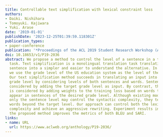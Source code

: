 ```yaml
---
title: Controllable text simplification with lexical constraint loss
authors:
- Daiki. Nishihara
- Tomoyuki. Kajiwara
- Yuki. Arase
date: '2019-01-01'
publishDate: '2023-12-25T01:39:59.118301Z'
publication_types:
- paper-conference
publication: '*Proceedings of the ACL 2019 Student Research Workshop (ACL 2019 SRW)*'
doi: 10.18653/v1/P19-2036
abstract: We propose a method to control the level of a sentence in a text simplification
  task. Text simplification is a monolingual translation task translating a complex
  sentence into a simpler and easier to understand the alternative. In this study,
  we use the grade level of the US education system as the level of the sentence.
  Our text simplification method succeeds in translating an input into a specific
  grade level by considering levels of both sentences and words. Sentence level is
  considered by adding the target grade level as input. By contrast, the word level
  is considered by adding weights to the training loss based on words that frequently
  appear in sentences of the desired grade level. Although existing models that consider
  only the sentence level may control the syntactic complexity, they tend to generate
  words beyond the target level. Our approach can control both the lexical and syntactic
  complexity and achieve an aggressive rewriting. Experiment results indicate that
  the proposed method improves the metrics of both BLEU and SARI.
links:
- name: URL
  url: https://www.aclweb.org/anthology/P19-2036/
---
```

